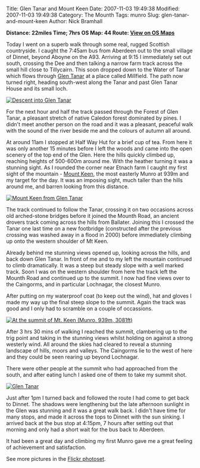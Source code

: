 Title: Glen Tanar and Mount Keen
Date: 2007-11-03 19:49:38
Modified: 2007-11-03 19:49:38
Category: The Mounth
Tags: munro
Slug: glen-tanar-and-mount-keen
Author: Nick Bramhall

**Distance: 22miles
Time; 7hrs
OS Map: 44
Route: [View on OS Maps](https://www.invertedworld.co.uk/hillwalking/hillwalk/191)**



Today I went on a superb walk through some real, rugged Scottish countryside. I caught the 7:45am bus from Aberdeen out to the small village of Dinnet, beyond Aboyne on the A93. Arriving at 9:15 I immediately set out south, crossing the Dee and then talking a narrow farm track across the small hill close to Tillycairn. This soon dropped down to the Water of Tanar which flows through [Glen Tanar](http://www.glentanar.co.uk/) at a place called Millfield. The path now turned right, heading south-west along the Tanar and past Glen Tanar House and its small loch.



[![Descent into Glen Tanar](http://farm3.static.flickr.com/2367/1849071279_8c6572a956_b.jpg)](http://www.flickr.com/photos/black_friction/1849071279/)



For the next hour and half the track passed through the Forest of Glen Tanar, a pleasant stretch of native Caledon forest dominated by pines. I didn't meet another person on the road and it was a pleasant, peaceful walk with the sound of the river beside me and the colours of autumn all around.



At around 11am I stopped at Half Way Hut for a brief cup of tea. From here it was only another 15 minutes before I left the woods and came into the open scenery of the top end of the Glen. Here the hills quickly climbed up, reaching heights of 500-600m around me. With the heather turning it was a stunning sight. As I rounded the corner near Etnach farm I caught my first sight of the mountain - [Mount Keen](http://en.wikipedia.org/wiki/Mount_Keen), the most easterly Munro at 939m and my target for the day. It was an imposing sight, much taller than the hills around me, and barren looking from this distance.



[![Mount Keen from Glen Tanar](http://farm3.static.flickr.com/2356/1846975481_d1dd6108c3_b.jpg)](http://www.flickr.com/photos/black_friction/1846975481/)



The track continued to follow the Tanar, crossing it on two occasions across old arched-stone bridges before it joined the Mounth Road, an ancient drovers track coming across the hills from Ballater. Joining this I crossed the Tanar one last time on a new footbridge (constructed after the previous crossing was washed away in a flood in 2000) before immediately climbing up onto the western shoulder of Mt Keen.



Already behind me stunning views opened up, looking across the hills, and back down Glen Tanar. In front of me and to my left the mountain continued to climb dramatically. It was a steep but steady slope with a well marked track. Soon I was on the western shoulder from here the track left the Mounth Road and continued up to the summit. I now had fine views over to the Caingorms, and in particular Lochnagar, the closest Munro.



After putting on my waterproof coat (to keep out the wind), hat and gloves I made my way up the final steep slope to the summit. Again the track was good and I only had to scramble on a couple of occassions. 



[![At the summit of Mt. Keen (Munro, 939m, 3081ft)](http://farm3.static.flickr.com/2411/1847168714_bad6b52a0b_b.jpg)](http://www.flickr.com/photos/black_friction/1847168714/)



After 3 hrs 30 mins of walking I reached the summit, clambering up to the trig point and taking in the stunning views whilst holding on against a strong westerly wind. All around the skies had cleared to reveal a stunning landscape of hills, moors and valleys. The Caingorms lie to the west of here and they could be seen rearing up beyond Lochnagar.



There were other people at the summit who had approached from the south, and after eating lunch I asked one of them to take my summit shot.



[![Glen Tanar](http://farm3.static.flickr.com/2254/1862979970_ff5c0bba76_b.jpg)](http://www.flickr.com/photos/black_friction/1862979970/)



Just after 1pm I turned back and followed the route I had come to get back to Dinnet. The shadows were lengthening but the late afternoon sunlight in the Glen was stunning and it was a great walk back. I didn't have time for many stops, and made it across the tops to Dinnet with the sun sinking. I arrived back at the bus stop at 4:15pm, 7 hours after setting out that morning and only had a short wait for the bus back to Aberdeen.



It had been a great day and climbing my first Munro gave me a great feeling of achievement and satisfaction.



See more pictures in the [Flickr photoset](http://www.flickr.com/photos/black_friction/sets/72157602899086070/).
